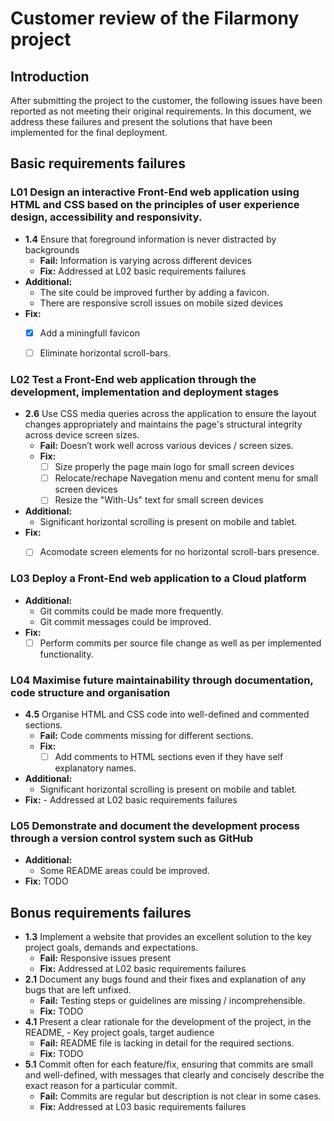# Customer review of the Filarmony project
## Introduction
After submitting the project to the customer, the following issues have been reported as not meeting their original requirements.
In this document, we address these failures and present the solutions that have been implemented for the final deployment.

## __Basic requirements failures__
### __L01__ Design an interactive Front-End web application using HTML and CSS based on the principles of user experience design, accessibility and responsivity.
- __1.4__ Ensure that foreground information is never distracted by backgrounds
    * __Fail:__ Information is varying across different devices
    * __Fix:__ Addressed at L02 basic requirements failures
- __Additional:__
    * The site could be improved further by adding a favicon.
    * There are responsive scroll issues on mobile sized devices
- __Fix:__
    - [x] Add a miningfull favicon
    - [ ] Eliminate horizontal scroll-bars.


### __L02__ Test a Front-End web application through the development, implementation and deployment stages
- __2.6__ Use CSS media queries across the application to ensure the layout changes appropriately and maintains the page's structural integrity across device screen sizes.
    - __Fail:__ Doesn’t work well across various devices / screen sizes.
    - __Fix:__ 
        - [ ] Size  properly the page main logo for small screen devices
        - [ ] Relocate/rechape Navegation menu and content menu for small screen devices
        - [ ] Resize the "With-Us" text for small screen devices
- __Additional:__
    * Significant horizontal scrolling is present on mobile and tablet.
- __Fix:__
    - [ ] Acomodate screen elements for no horizontal scroll-bars presence.


### __L03__ Deploy a Front-End web application to a Cloud platform
- __Additional:__
    - Git commits could be made more frequently.
    - Git commit messages could be improved.
- __Fix:__ 
    - [ ] Perform commits per source file change as well as per implemented functionality.

### __L04__ Maximise future maintainability through documentation, code structure and organisation
- __4.5__ Organise HTML and CSS code into well-defined and commented sections.
    - __Fail:__  Code comments missing for different sections.
    - __Fix:__ 
        - [ ] Add comments to HTML sections even if they have self explanatory names.
- __Additional:__
    - Significant horizontal scrolling is present on mobile and tablet.
- __Fix:__ 
        - Addressed at L02 basic requirements failures


### __L05__ Demonstrate and document the development process through a version control system such as GitHub
- __Additional:__
    - Some README areas could be improved.
- __Fix:__ TODO

## __Bonus requirements failures__
- __1.3__ Implement a website that provides an excellent solution to the key project goals, demands and expectations.
    - __Fail:__ Responsive issues present
    - __Fix:__ Addressed at L02 basic requirements failures
- __2.1__ Document any bugs found and their fixes and explanation of any bugs that are left unfixed.
    - __Fail:__ Testing steps or guidelines are missing / incomprehensible.
    - __Fix:__ TODO
- __4.1__ Present a clear rationale for the development of the project, in the README, - Key project goals, target audience
    - __Fail:__ README file is lacking in detail for the required sections.
    - __Fix:__ TODO
- __5.1__ Commit often for each feature/fix, ensuring that commits are small and well-defined, with messages that clearly and concisely describe the exact reason for a particular commit.
    - __Fail:__ Commits are regular but description is not clear in some cases.
    - __Fix:__  Addressed at L03 basic requirements failures

